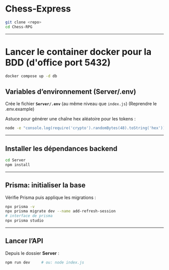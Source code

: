 # Chess‑Express 

```bash
git clone <repo>
cd Chess-RPG
```

---

# Lancer le container docker pour la BDD (d'office port 5432)
```bash
docker compose up -d db
```

## Variables d’environnement (Server/.env)

Crée le fichier **`Server/.env`** (au même niveau que `index.js`) (Reprendre le .env.example)


Astuce pour générer une chaîne hex aléatoire pour les tokens :
```bash
node -e "console.log(require('crypto').randomBytes(48).toString('hex'))"
```

---

## Installer les dépendances backend

```bash
cd Server
npm install
```

---

## Prisma: initialiser la base

Vérifie Prisma puis applique les migrations :

```bash
npx prisma -v
npx prisma migrate dev --name add-refresh-session
# interface de prisma
npx prisma studio
```

---

## Lancer l’API

Depuis le dossier **Server** :

```bash
npm run dev     # ou: node index.js
```